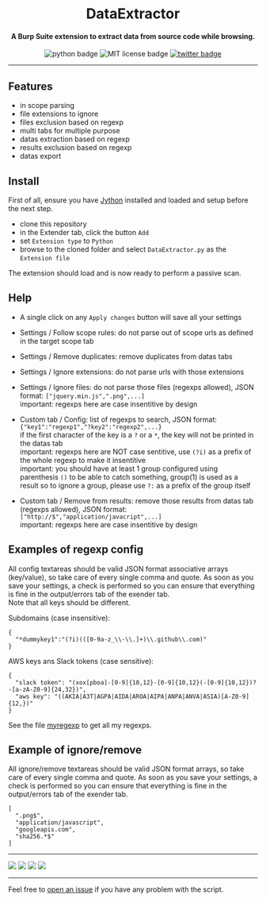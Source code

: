<h1 align="center">DataExtractor</h1>

<h4 align="center">A Burp Suite extension to extract data from source code while browsing.</h4>

<p align="center">
    <img src="https://img.shields.io/badge/python-v3-blue" alt="python badge">
    <img src="https://img.shields.io/badge/license-MIT-green" alt="MIT license badge">
    <a href="https://twitter.com/intent/tweet?text=https%3a%2f%2fgithub.com%2fgwen001%2fDataExtractor%2f" target="_blank"><img src="https://img.shields.io/twitter/url?style=social&url=https%3A%2F%2Fgithub.com%2Fgwen001%2FDataExtractor" alt="twitter badge"></a>
</p>

<!-- <p align="center">
    <img src="https://img.shields.io/github/stars/gwen001/DataExtractor?style=social" alt="github stars badge">
    <img src="https://img.shields.io/github/watchers/gwen001/DataExtractor?style=social" alt="github watchers badge">
    <img src="https://img.shields.io/github/forks/gwen001/DataExtractor?style=social" alt="github forks badge">
</p> -->

---

## Features

- in scope parsing  
- file extensions to ignore  
- files exclusion based on regexp  
- multi tabs for multiple purpose  
- datas extraction based on regexp  
- results exclusion based on regexp  
- datas export  

## Install

First of all, ensure you have [Jython](https://www.jython.org/) installed and loaded and setup before the next step.

- clone this repository  
- in the Extender tab, click the button `Add`  
- set `Extension type` to `Python`  
- browse to the cloned folder and select `DataExtractor.py` as the `Extension file`  

The extension should load and is now ready to perform a passive scan.

## Help

- A single click on any `Apply changes` button will save all your settings

- Settings / Follow scope rules:
do not parse out of scope urls as defined in the target scope tab

- Settings / Remove duplicates:
remove duplicates from datas tabs

- Settings / Ignore extensions:
do not parse urls with those extensions

- Settings / Ignore files:
do not parse those files (regexps allowed), JSON format: `["jquery.min.js",".png",...]`  
important: regexps here are case insentitive by design

- Custom tab / Config:
list of regexps to search, JSON format: `{"key1":"regexp1","?key2":"regexp2",...}`  
if the first character of the key is a `?` or a `*`, the key will not be printed in the datas tab  
important: regexps here are NOT case sentitive, use `(?i)` as a prefix of the whole regexp to make it insentitive  
important: you should have at least 1 group configured using parenthesis `()` to be able to catch something,
group(1) is used as a result so to ignore a group, please use `?:` as a prefix of the group itself

- Custom tab / Remove from results:
remove those results from datas tab (regexps allowed), JSON format: `["http://$","application/javacript",...]`  
important: regexps here are case insentitive by design

## Examples of regexp config

All config textareas should be valid JSON format associative arrays (key/value), so take care of every single comma and quote.
As soon as you save your settings, a check is performed so you can ensure that everything is fine in the output/errors tab of the exender tab.  
Note that all keys should be different.

Subdomains (case insensitive):
```
{
  "*dummykey1":"(?i)(([0-9a-z_\\-\\.]+)\\.github\\.com)"
}
```

AWS keys ans Slack tokens (case sensitive):
```
{
  "slack token": "(xox[pboa]-[0-9]{10,12}-[0-9]{10,12}(-[0-9]{10,12})?-[a-zA-Z0-9]{24,32})",
  "aws key": "((AKIA|A3T|AGPA|AIDA|AROA|AIPA|ANPA|ANVA|ASIA)[A-Z0-9]{12,})"
}
```

See the file [myregexp](https://github.com/gwen001/DataExtractor/blob/main/myregexp) to get all my regexps.

## Example of ignore/remove

All ignore/remove textareas should be valid JSON format arrays, so take care of every single comma and quote.
As soon as you save your settings, a check is performed so you can ensure that everything is fine in the output/errors tab of the exender tab.  

```
[
  ".png$",
  "application/javascript",
  "googleapis.com",
  "sha256.*$"
]
```

---

<img src="https://raw.githubusercontent.com/gwen001/DataExtractor/main/settings.png">
<img src="https://raw.githubusercontent.com/gwen001/DataExtractor/main/endpoints.png">
<img src="https://raw.githubusercontent.com/gwen001/DataExtractor/main/keys.png">
<img src="https://raw.githubusercontent.com/gwen001/DataExtractor/main/subdomains.png">

---

Feel free to [open an issue](/../../issues/) if you have any problem with the script.  


